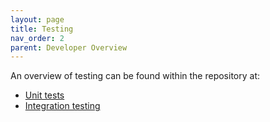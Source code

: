 ```yaml
---
layout: page
title: Testing
nav_order: 2
parent: Developer Overview
---
```

An overview of testing can be found within the repository at:
* [Unit tests](https://github.com/NVIDIA/spark-rapids/tree/branch-24.02/tests#readme)
* [Integration testing](https://github.com/NVIDIA/spark-rapids/tree/branch-24.02/integration_tests#readme)
